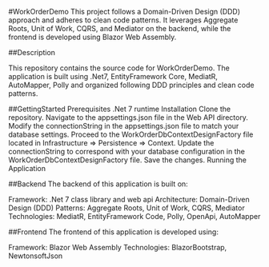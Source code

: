 #WorkOrderDemo
This project follows a Domain-Driven Design (DDD) approach and adheres to clean code patterns. It leverages Aggregate Roots, Unit of Work, CQRS, and Mediator on the backend, while the frontend is developed using Blazor Web Assembly.

##Description

This repository contains the source code for WorkOrderDemo. The application is built using .Net7, EntityFramework Core, MediatR, AutoMapper, Polly and organized following DDD principles and clean code patterns.

##GettingStarted
Prerequisites
.Net 7 runtime
Installation
Clone the repository.
Navigate to the appsettings.json file in the Web API directory.
Modify the connectionString in the appsettings.json file to match your database settings.
Proceed to the WorkOrderDbContextDesignFactory file located in Infrastructure => Persistence => Context.
Update the connectionString to correspond with your database configuration in the WorkOrderDbContextDesignFactory file.
Save the changes.
Running the Application

##Backend
The backend of this application is built on:

Framework: .Net 7 class library and web api
Architecture: Domain-Driven Design (DDD)
Patterns: Aggregate Roots, Unit of Work, CQRS, Mediator
Technologies: MediatR, EntityFramework Code, Polly, OpenApi, AutoMapper

##Frontend
The frontend of this application is developed using:

Framework: Blazor Web Assembly
Technologies: BlazorBootstrap, NewtonsoftJson 
